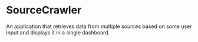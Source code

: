 # SourceCrawler
An application that retrieves data from multiple sources based on some user input and displays it in a single dashboard.
